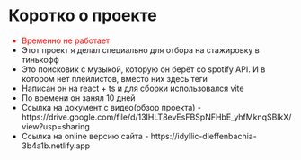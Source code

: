<h1>Коротко о проекте</h1>
<div>
  <style>
            .warning {
                color: red;
            }
  </style>
</div>
<ul>
  <li class="warning"}>Временно не работает</li>
  <li>Этот проект я делал специально для отбора на стажировку в тинькофф</li>
  <li>Это поисковик с музыкой, которую он берёт со spotify API. И в котором нет плейлистов, вместо них здесь теги</li>
  <li>Написан он на react + ts и для сборки использовался vite</li>
  <li>По времени он занял 10 дней</li>
  <li>Ссылка на документ с видео(обзор проекта) - https://drive.google.com/file/d/13IHLT8evEsFBSpNFHbE_yhfMknqSBlkX/view?usp=sharing</li>
  <li>Ссылка на online версию сайта - https://idyllic-dieffenbachia-3b4a1b.netlify.app</li>
</ul>
